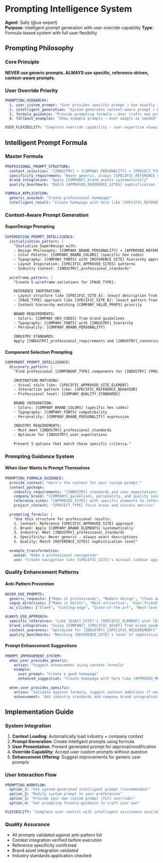 # Prompting Intelligence System
**Agent**: Sally (@ux-expert)  
**Purpose**: Intelligent prompt generation with user override capability
**Type**: Formula-based system with full user flexibility

## Prompting Philosophy

### Core Principle
**NEVER use generic prompts. ALWAYS use specific, reference-driven, context-aware prompts.**

### User Override Priority
```yaml
PROMPTING_HIERARCHY:
  1. user_custom_prompt: "User provides specific prompt → Use exactly as provided"
  2. intelligent_generation: "System generates context-aware prompt → Present for approval"
  3. formula_guidance: "Provide prompting formula → User crafts own prompt"
  4. fallback_examples: "Show example prompts → User adapts as needed"

USER_FLEXIBILITY: "Complete override capability - user expertise always takes precedence"
```

## Intelligent Prompt Formula

### Master Formula
```yaml
PROFESSIONAL_PROMPT_STRUCTURE:
  context_injection: "[INDUSTRY] + [COMPANY_PERSONALITY] + [PROJECT_TYPE]"
  specificity_requirement: "Never generic, always [SPECIFIC_REFERENCE_SITE] approach"  
  brand_integration: "Apply [COMPANY]_brand_assets systematically"
  quality_benchmark: "Match [APPROVED_REFERENCE_SITES] sophistication level"

FORMULA_APPLICATION:
  generic_avoided: "Create professional homepage"
  intelligent_result: "Create homepage with hero like [SPECIFIC_REFERENCE], navigation matching [COMPANY]_brand_guidelines, optimized for [INDUSTRY]_conversion_patterns"
```

### Context-Aware Prompt Generation

#### SuperDesign Prompting
```yaml
SUPERDESIGN_PROMPT_INTELLIGENCE:
  initialization_pattern: |
    "Initialize SuperDesign with:
    - Design Philosophy: [COMPANY_BRAND_PERSONALITY] + [APPROVED_REFERENCE_APPROACH]
    - Color Palette: [COMPANY_BRAND_COLORS] (specific hex codes)
    - Typography: [COMPANY_FONTS] with [REFERENCE_SITE] hierarchy approach
    - Layout Inspiration: [SPECIFIC_APPROVED_SITES] patterns
    - Industry Context: [INDUSTRY]_professional_standards"
    
  wireframe_pattern: |
    "Create 5 wireframe variations for [PAGE_TYPE]:
    
    REFERENCE INSPIRATION:
    - Layout structure like [SPECIFIC_SITE_A]: [exact description from mood board]
    - [PAGE_TYPE] approach like [SPECIFIC_SITE_B]: [exact pattern from research]
    - Content hierarchy matching [COMPANY_VALUE_PROPS] priority
    
    BRAND REQUIREMENTS:
    - Colors: [COMPANY_HEX_CODES] from brand guidelines
    - Typography: [COMPANY_FONTS] with [INDUSTRY]_hierarchy
    - Personality: [COMPANY_BRAND_PERSONALITY]
    
    INDUSTRY STANDARDS:
    Apply [INDUSTRY]_professional_requirements and [INDUSTRY]_conversion_patterns"
```

#### Component Selection Prompting
```yaml
COMPONENT_PROMPT_INTELLIGENCE:
  discovery_pattern: |
    "Find professional [COMPONENT_TYPE] components for [INDUSTRY] [PROJECT_TYPE]:
    
    INSPIRATION MATCHING:
    - Visual style like: [SPECIFIC_APPROVED_SITE_ELEMENT]
    - Interaction pattern like: [SPECIFIC_REFERENCE_BEHAVIOR]
    - Professional level: [COMPANY_QUALITY_STANDARDS]
    
    BRAND INTEGRATION:
    - Colors: [COMPANY_BRAND_COLORS] (specific hex codes)
    - Typography: [COMPANY_FONTS] compatibility
    - Personality: [COMPANY_BRAND_PERSONALITY] expression
    
    INDUSTRY REQUIREMENTS:
    - Must meet [INDUSTRY]_professional_standards
    - Optimize for [INDUSTRY]_user_expectations
    
    Present 5 options that match these specific criteria."
```

### Prompting Guidance System

#### When User Wants to Prompt Themselves
```yaml
PROMPTING_FORMULA_GUIDANCE:
  provide_context: "Here's the context for your custom prompt:"
  context_package:
    industry_requirements: "[INDUSTRY]_standards and user_expectations"
    company_brand: "[COMPANY]_guidelines, personality, and quality_level"
    reference_sites: "[APPROVED_SITES] with specific elements to reference"
    project_context: "[PROJECT_TYPE] focus areas and success metrics"
    
  prompting_formula: |
    "Use this structure for professional results:
    1. Context: Reference [SPECIFIC_APPROVED_SITE] approach
    2. Brand: Apply [COMPANY_BRAND_ELEMENTS] systematically  
    3. Industry: Meet [INDUSTRY]_professional_standards
    4. Specificity: Never generic - always exact descriptions
    5. Quality: Match [REFERENCE_SITES] sophistication level"
    
  example_transformation:
    avoid: "Make a professional navigation"
    use: "Create navigation like [SPECIFIC_SITE]'s minimal sidebar approach, using [COMPANY] brand colors, optimized for [INDUSTRY] user efficiency"
```

### Quality Enhancement Patterns

#### Anti-Pattern Prevention
```yaml
NEVER_USE_PROMPTS:
  generic_requests: ["Make it professional", "Modern design", "Clean and minimal", "Eye-catching"]
  vague_directions: ["Make it better", "More attractive", "User-friendly", "Engaging"]
  ai_cliches: ["Sleek", "Cutting-edge", "State-of-the-art", "Next-level"]

ALWAYS_USE_APPROACH:
  specific_references: "Like [EXACT_SITE]'s [SPECIFIC_ELEMENT] with [EXACT_DESCRIPTION]"
  brand_integration: "Using [COMPANY]_[SPECIFIC_ASSET] from brand guidelines"
  context_awareness: "Optimized for [INDUSTRY]_[SPECIFIC_REQUIREMENT]"
  quality_benchmarks: "Matching [REFERENCE_SITE]'s level of sophistication"
```

#### Prompt Enhancement Suggestions
```yaml
PROMPT_IMPROVEMENT_SYSTEM:
  when_user_provides_generic:
    action: "Suggest enhancement using context formula"
    example: 
      user_prompt: "Create a good homepage"
      enhanced_suggestion: "Create homepage with hero like [APPROVED_REFERENCE], navigation matching [COMPANY] brand, optimized for [INDUSTRY] conversion?"
      
  when_user_provides_specific:
    action: "Validate against formula, suggest context additions if needed"
    enhancement: "Add industry standards and company brand integration"
```

## Implementation Guide

### System Integration
1. **Context Loading**: Automatically load industry + company context
2. **Prompt Generation**: Create intelligent prompts using formula
3. **User Presentation**: Present generated prompt for approval/modification
4. **Override Capability**: Accept user custom prompts without question
5. **Enhancement Offering**: Suggest improvements for generic user prompts

### User Interaction Flow
```yaml
PROMPTING_WORKFLOW:
  option_1: "Use system-generated intelligent prompt (recommended)"
  option_2: "Modify system prompt to your preferences" 
  option_3: "Provide your own custom prompt (full override)"
  option_4: "Get prompting formula guidance to craft your own"

FLEXIBILITY: "Complete user control with intelligent assistance available"
```

### Quality Assurance
- All prompts validated against anti-pattern list
- Context integration verified before execution  
- Reference specificity confirmed
- Brand asset integration validated
- Industry standards application checked